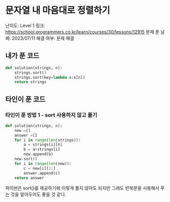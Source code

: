 # 문자열 내 마음대로 정렬하기

난이도: Level 1
링크: https://school.programmers.co.kr/learn/courses/30/lessons/12915
문제 푼 날짜: 2023/07/11
해결 여부: 문제 해결

## 내가 푼 코드

```python
def solution(strings, n):
    strings.sort()
    strings.sort(key=lambda x:x[n])
    return strings
```

## 타인이 푼 코드

### 타인이 푼 방법 1 - sort 사용하지 않고 풀기

```python
def solution(strings, n):
    new =[]
    answer =[]
    for i in range(len(strings)):
        a = strings[i][n]
        b = a+strings[i]
        new.append(b)
    new.sort()
    for i in range(len(new)):
        c = new[i][1:]
        answer.append(c)
    return answer
```

파이썬은 sort()를 제공하기에 이렇게 풀지 않아도 되지만 그래도 반복문을 사용해서 푸는 것을 알아두어도 좋을 것 같다.